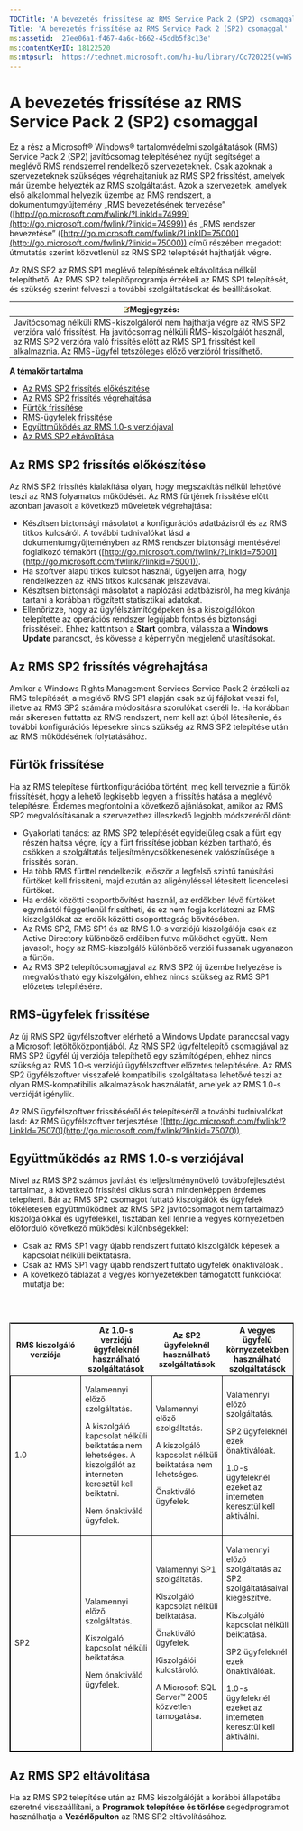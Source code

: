 ```yaml
---
TOCTitle: 'A bevezetés frissítése az RMS Service Pack 2 (SP2) csomaggal'
Title: 'A bevezetés frissítése az RMS Service Pack 2 (SP2) csomaggal'
ms:assetid: '27ee06a1-f467-4a6c-b662-45ddb5f8c13e'
ms:contentKeyID: 18122520
ms:mtpsurl: 'https://technet.microsoft.com/hu-hu/library/Cc720225(v=WS.10)'
---
```


A bevezetés frissítése az RMS Service Pack 2 (SP2) csomaggal
============================================================

Ez a rész a Microsoft® Windows® tartalomvédelmi szolgáltatások (RMS) Service Pack 2 (SP2) javítócsomag telepítéséhez nyújt segítséget a meglévő RMS rendszerrel rendelkező szervezeteknek. Csak azoknak a szervezeteknek szükséges végrehajtaniuk az RMS SP2 frissítést, amelyek már üzembe helyezték az RMS szolgáltatást. Azok a szervezetek, amelyek első alkalommal helyezik üzembe az RMS rendszert, a dokumentumgyűjtemény „RMS bevezetésének tervezése” ([http://go.microsoft.com/fwlink/?LinkId=74999](http://go.microsoft.com/fwlink/?linkid=74999)) és „RMS rendszer bevezetése” ([http://go.microsoft.com/fwlink/?LinkID=75000](http://go.microsoft.com/fwlink/?linkid=75000)) című részében megadott útmutatás szerint közvetlenül az RMS SP2 telepítését hajthatják végre.

Az RMS SP2 az RMS SP1 meglévő telepítésének eltávolítása nélkül telepíthető. Az RMS SP2 telepítőprogramja érzékeli az RMS SP1 telepítését, és szükség szerint felveszi a további szolgáltatásokat és beállításokat.

| ![](images/Cc720225.note(WS.10).gif)Megjegyzés:                                                                                                                                                                                                             |
|------------------------------------------------------------------------------------------------------------------------------------------------------------------------------------------------------------------------------------------------------------------------------------------|
| Javítócsomag nélküli RMS-kiszolgálóról nem hajthatja végre az RMS SP2 verzióra való frissítést. Ha javítócsomag nélküli RMS-kiszolgálót használ, az RMS SP2 verzióra való frissítés előtt az RMS SP1 frissítést kell alkalmaznia. Az RMS-ügyfél tetszőleges előző verzióról frissíthető. |

**A témakör tartalma**

-   [Az RMS SP2 frissítés előkészítése](#bkmk_preparingforsp2update)
-   [Az RMS SP2 frissítés végrehajtása](#bkmk_performingsp2update)
-   [Fürtök frissítése](#bkmk_updateclusters)
-   [RMS-ügyfelek frissítése](#bkmk_updateclients)
-   [Együttműködés az RMS 1.0-s verziójával](#bkmk_interop)
-   [Az RMS SP2 eltávolítása](#bkmk_removingrms)

<span id="bkmk_PreparingForSP2Update"></span>
Az RMS SP2 frissítés előkészítése
---------------------------------

Az RMS SP2 frissítés kialakítása olyan, hogy megszakítás nélkül lehetővé teszi az RMS folyamatos működését. Az RMS fürtjének frissítése előtt azonban javasolt a következő műveletek végrehajtása:

-   Készítsen biztonsági másolatot a konfigurációs adatbázisról és az RMS titkos kulcsáról. A további tudnivalókat lásd a dokumentumgyűjteményben az RMS rendszer biztonsági mentésével foglalkozó témakört ([http://go.microsoft.com/fwlink/?LinkId=75001](http://go.microsoft.com/fwlink/?linkid=75001)).
-   Ha szoftver alapú titkos kulcsot használ, ügyeljen arra, hogy rendelkezzen az RMS titkos kulcsának jelszavával.
-   Készítsen biztonsági másolatot a naplózási adatbázisról, ha meg kívánja tartani a korábban rögzített statisztikai adatokat.
-   Ellenőrizze, hogy az ügyfélszámítógépeken és a kiszolgálókon telepítette az operációs rendszer legújabb fontos és biztonsági frissítéseit. Ehhez kattintson a **Start** gombra, válassza a **Windows Update** parancsot, és kövesse a képernyőn megjelenő utasításokat.

<span id="bkmk_PerformingSP2Update"></span>
Az RMS SP2 frissítés végrehajtása
---------------------------------

Amikor a Windows Rights Management Services Service Pack 2 érzékeli az RMS telepítését, a meglévő RMS SP1 alapján csak az új fájlokat veszi fel, illetve az RMS SP2 számára módosításra szorulókat cseréli le. Ha korábban már sikeresen futtatta az RMS rendszert, nem kell azt újból létesítenie, és további konfigurációs lépésekre sincs szükség az RMS SP2 telepítése után az RMS működésének folytatásához.

<span id="bkmk_UpdateClusters"></span>
Fürtök frissítése
-----------------

Ha az RMS telepítése fürtkonfigurációba történt, meg kell terveznie a fürtök frissítését, hogy a lehető legkisebb legyen a frissítés hatása a meglévő telepítésre. Érdemes megfontolni a következő ajánlásokat, amikor az RMS SP2 megvalósításának a szervezethez illeszkedő legjobb módszeréről dönt:

-   Gyakorlati tanács: az RMS SP2 telepítését egyidejűleg csak a fürt egy részén hajtsa végre, így a fürt frissítése jobban kézben tartható, és csökken a szolgáltatás teljesítménycsökkenésének valószínűsége a frissítés során.
-   Ha több RMS fürttel rendelkezik, először a legfelső szintű tanúsítási fürtöket kell frissíteni, majd ezután az aligényléssel létesített licencelési fürtöket.
-   Ha erdők közötti csoportbővítést használ, az erdőkben lévő fürtöket egymástól függetlenül frissítheti, és ez nem fogja korlátozni az RMS kiszolgálókat az erdők közötti csoporttagság bővítésében.
-   Az RMS SP2, RMS SP1 és az RMS 1.0-s verziójú kiszolgálója csak az Active Directory különböző erdőiben futva működhet együtt. Nem javasolt, hogy az RMS-kiszolgáló különböző verziói fussanak ugyanazon a fürtön.
-   Az RMS SP2 telepítőcsomagjával az RMS SP2 új üzembe helyezése is megvalósítható egy kiszolgálón, ehhez nincs szükség az RMS SP1 előzetes telepítésére.

<span id="bkmk_UpdateClients"></span>
RMS-ügyfelek frissítése
-----------------------

Az új RMS SP2 ügyfélszoftver elérhető a Windows Update paranccsal vagy a Microsoft letöltőközpontjából. Az RMS SP2 ügyféltelepítő csomagjával az RMS SP2 ügyfél új verziója telepíthető egy számítógépen, ehhez nincs szükség az RMS 1.0-s verziójú ügyfélszoftver előzetes telepítésére. Az RMS SP2 ügyfélszoftver visszafelé kompatibilis szolgáltatása lehetővé teszi az olyan RMS-kompatibilis alkalmazások használatát, amelyek az RMS 1.0-s verzióját igénylik.

Az RMS ügyfélszoftver frissítéséről és telepítéséről a további tudnivalókat lásd: Az RMS ügyfélszoftver terjesztése ([http://go.microsoft.com/fwlink/?LinkId=75070](http://go.microsoft.com/fwlink/?linkid=75070)).

<span id="bkmk_InterOp"></span>
Együttműködés az RMS 1.0-s verziójával
--------------------------------------

Mivel az RMS SP2 számos javítást és teljesítménynövelő továbbfejlesztést tartalmaz, a következő frissítési ciklus során mindenképpen érdemes telepíteni. Bár az RMS SP2 csomagot futtató kiszolgálók és ügyfelek tökéletesen együttműködnek az RMS SP2 javítócsomagot nem tartalmazó kiszolgálókkal és ügyfelekkel, tisztában kell lennie a vegyes környezetben előforduló következő működési különbségekkel:

-   Csak az RMS SP1 vagy újabb rendszert futtató kiszolgálók képesek a kapcsolat nélküli beiktatásra.
-   Csak az RMS SP1 vagy újabb rendszert futtató ügyfelek önaktiválóak..
-   A következő táblázat a vegyes környezetekben támogatott funkciókat mutatja be:

###  

<p> </p>
<table style="border:1px solid black;">
<colgroup>
<col width="25%" />
<col width="25%" />
<col width="25%" />
<col width="25%" />
</colgroup>
<thead>
<tr class="header">
<th>RMS kiszolgáló verziója</th>
<th>Az 1.0-s verziójú ügyfeleknél használható szolgáltatások</th>
<th>Az SP2 ügyfeleknél használható szolgáltatások</th>
<th>A vegyes ügyfelű környezetekben használható szolgáltatások</th>
</tr>
</thead>
<tbody>
<tr class="odd">
<td style="border:1px solid black;"><p>1.0</p></td>
<td style="border:1px solid black;"><p>Valamennyi előző szolgáltatás.</p>
<p>A kiszolgáló kapcsolat nélküli beiktatása nem lehetséges. A kiszolgálót az interneten keresztül kell beiktatni.</p>
<p>Nem önaktiváló ügyfelek.</p></td>
<td style="border:1px solid black;"><p>Valamennyi előző szolgáltatás.</p>
<p>A kiszolgáló kapcsolat nélküli beiktatása nem lehetséges.</p>
<p>Önaktiváló ügyfelek.</p></td>
<td style="border:1px solid black;"><p>Valamennyi előző szolgáltatás.</p>
<p>SP2 ügyfeleknél ezek önaktiválóak.</p>
<p>1.0-s ügyfeleknél ezeket az interneten keresztül kell aktiválni.</p></td>
</tr>
<tr class="even">
<td style="border:1px solid black;"><p>SP2</p></td>
<td style="border:1px solid black;"><p>Valamennyi előző szolgáltatás.</p>
<p>Kiszolgáló kapcsolat nélküli beiktatása.</p>
<p>Nem önaktiváló ügyfelek.</p></td>
<td style="border:1px solid black;"><p>Valamennyi SP1 szolgáltatás.</p>
<p>Kiszolgáló kapcsolat nélküli beiktatása.</p>  
<p>Önaktiváló ügyfelek.</p>  
<p>Kiszolgálói kulcstároló.</p>
<p>A Microsoft SQL Server™ 2005 közvetlen támogatása.</p></td>
<td style="border:1px solid black;"><p>Valamennyi előző szolgáltatás az SP2 szolgáltatásaival kiegészítve.</p>
<p>Kiszolgáló kapcsolat nélküli beiktatása.</p>  
<p>SP2 ügyfeleknél ezek önaktiválóak.</p>
<p>1.0-s ügyfeleknél ezeket az interneten keresztül kell aktiválni.</p></td>
</tr>
</tbody>
</table>
<p> </p>

<span id="bkmk_RemovingRMS"></span>
Az RMS SP2 eltávolítása
-----------------------

Ha az RMS SP2 telepítése után az RMS kiszolgálóját a korábbi állapotába szeretné visszaállítani, a **Programok telepítése és törlése** segédprogramot használhatja a **Vezérlőpulton** az RMS SP2 eltávolításához.
